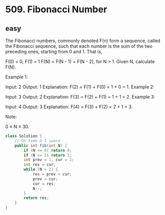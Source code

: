 # 509. Fibonacci Number
## easy
The Fibonacci numbers, commonly denoted F(n) form a sequence, called the Fibonacci sequence, such that each number is the sum of the two preceding ones, starting from 0 and 1. That is,

F(0) = 0,   F(1) = 1
F(N) = F(N - 1) + F(N - 2), for N > 1.
Given N, calculate F(N).

 

Example 1:

Input: 2
Output: 1
Explanation: F(2) = F(1) + F(0) = 1 + 0 = 1.
Example 2:

Input: 3
Output: 2
Explanation: F(3) = F(2) + F(1) = 1 + 1 = 2.
Example 3:

Input: 4
Output: 3
Explanation: F(4) = F(3) + F(2) = 2 + 1 = 3.
 

Note:

0 ≤ N ≤ 30.
```java
class Solution {
    // On time O 1 space
    public int fib(int N) {
        if (N <= 0) return 0;
        if (N <= 2) return 1;
        int prev = 1, cur = 1;
        int res = cur;
        while (N > 2) {
            res = prev + cur;
            prev = cur;
            cur = res;
            N--;
        }
        return res;
    }
}
```